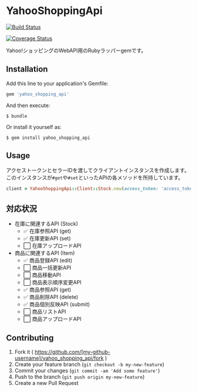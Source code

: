 # YahooShoppingApi

[![Build Status](https://travis-ci.org/kamiya54/yahoo_shopping_api.svg)](https://travis-ci.org/kamiya54/yahoo_shopping_api)

[![Coverage Status](https://coveralls.io/repos/kamiya54/yahoo_shopping_api/badge.png)](https://coveralls.io/r/kamiya54/yahoo_shopping_api)

Yahoo!ショッピングのWebAPI用のRubyラッパーgemです。

## Installation

Add this line to your application's Gemfile:

```ruby
gem 'yahoo_shopping_api'
```

And then execute:

    $ bundle

Or install it yourself as:

    $ gem install yahoo_shopping_api

## Usage

アクセストークンとセラーIDを渡してクライアントインスタンスを作成します。
このインスタンスが`#get`や`#set`といったAPIの各メソッドを所持しています。

```ruby
client = YahooShoppingApi::Client::Stock.new(access_token: 'access_token', seller_id: 'seller_id')
```

## 対応状況

* 在庫に関連するAPI (Stock)
    * :white_check_mark: 在庫参照API (get)
    * :white_check_mark: 在庫更新API (set)
    * :white_large_square: 在庫アップロードAPI
* 商品に関連するAPI (Item)
    * :white_check_mark: 商品登録API (edit)
    * :white_large_square: 商品一括更新API
    * :white_large_square: 商品移動API
    * :white_large_square: 商品表示順序変更API
    * :white_check_mark: 商品参照API (get)
    * :white_check_mark: 商品削除API (delete)
    * :white_check_mark: 商品個別反映API (submit)
    * :white_large_square: 商品リストAPI
    * :white_large_square: 商品アップロードAPI

## Contributing

1. Fork it ( https://github.com/[my-github-username]/yahoo_shopping_api/fork )
2. Create your feature branch (`git checkout -b my-new-feature`)
3. Commit your changes (`git commit -am 'Add some feature'`)
4. Push to the branch (`git push origin my-new-feature`)
5. Create a new Pull Request
